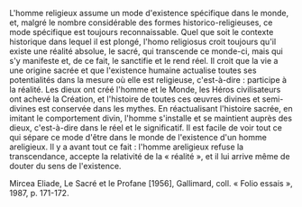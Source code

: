L'homme religieux assume un mode d'existence spécifique dans le monde, et, malgré le nombre considérable des formes historico-religieuses, ce mode spécifique est toujours reconnaissable. Quel que soit le contexte historique dans lequel il est plongé, l'homo religiosus croit toujours qu'il existe une réalité absolue, le sacré, qui transcende ce monde-ci, mais qui s'y manifeste et, de ce fait, le sanctifie et le rend réel. Il croit que la vie a une origine sacrée et que l'existence humaine actualise toutes ses potentialités dans la mesure où elle est religieuse, c'est-à-dire : participe à la réalité. Les dieux ont créé l'homme et le Monde, les Héros civilisateurs ont achevé la Création, et l'histoire de toutes ces œuvres divines et semi-divines est conservée dans les mythes. En réactualisant l'histoire sacrée, en imitant le comportement divin, l'homme s'installe et se maintient auprès des dieux, c'est-à-dire dans le réel et le significatif.
Il est facile de voir tout ce qui sépare ce mode d'être dans le monde de l'existence d'un homme areligieux. Il y a avant tout ce fait : l'homme areligieux refuse la transcendance, accepte la relativité de la « réalité », et il lui arrive même de douter du sens de l'existence.

Mircea Eliade, Le Sacré et le Profane [1956], Gallimard, coll. « Folio essais », 1987, p. 171-172.
